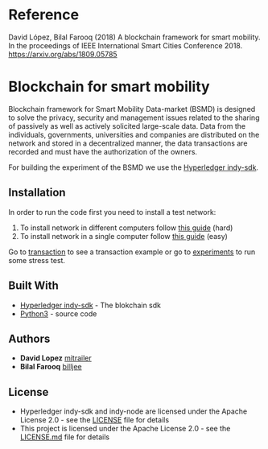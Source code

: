 # Reference
David López, Bilal Farooq (2018) A blockchain framework for smart mobility.	In the proceedings of IEEE International Smart Cities Conference 2018. https://arxiv.org/abs/1809.05785

# Blockchain for smart mobility
Blockchain framework for Smart Mobility Data-market (BSMD) is designed to solve the privacy, security and management issues related to the sharing of passively as well as actively solicited large-scale data. Data from the individuals, governments, universities and companies are distributed on the network and stored in a decentralized manner, the data transactions are recorded and must have the authorization of the owners.

For building the experiment of the BSMD we use the [Hyperledger indy-sdk](https://github.com/hyperledger/indy-sdk).

## Installation
In order to run the code first you need to install a test network:

1. To install network in different computers follow [this guide](https://github.com/hyperledger/indy-node/blob/master/docs/start-nodes.md#create-a-network-and-start-nodes) (hard)
2. To install network in a single computer follow [this guide](https://github.com/hyperledger/indy-sdk#how-to-start-local-nodes-pool-with-docker) (easy)

Go to [transaction](/transaction) to see a transaction example or go to [experiments](/experiments) to run some stress test. 

## Built With

* [Hyperledger indy-sdk](https://github.com/hyperledger/indy-sdk) - The blokchain sdk
* [Python3](https://www.python.org/download/releases/3.0/) - source code

## Authors

* **David Lopez** [mitrailer](https://github.com/mitrailer)
* **Bilal Farooq** [billjee](https://github.com/billjee/)

## License

* Hyperledger indy-sdk and indy-node are licensed under the Apache License 2.0 - see the [LICENSE](https://github.com/hyperledger/indy-node/blob/master/LICENSE) file for details
* This project is licensed under the Apache License 2.0 - see the [LICENSE.md](LICENSE.md) file for details
